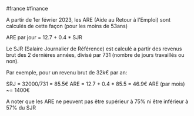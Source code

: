 #france #finance

A partir de 1er février 2023, les ARE (Aide au Retour à l'Emploi) sont calculés de cette façon (pour les moins de 53ans)

ARE par jour = 12.7 + 0.4 * SJR

Le SJR (Salaire Journalier de Référence) est calculé a partir des revenus brut des 2 dernières années, divisé par 731 (nombre de jours travaillés ou non).

Par exemple, pour un revenu brut de 32k€ par an:

SRJ = 32000/731 = 85.5€
ARE = 12.7 + 0.4 * 85.5 = 46.9€
ARE (par mois) ~= 1400€

A noter que les ARE ne peuvent pas être supérieur à 75% ni être inférieur à 57% du SJR